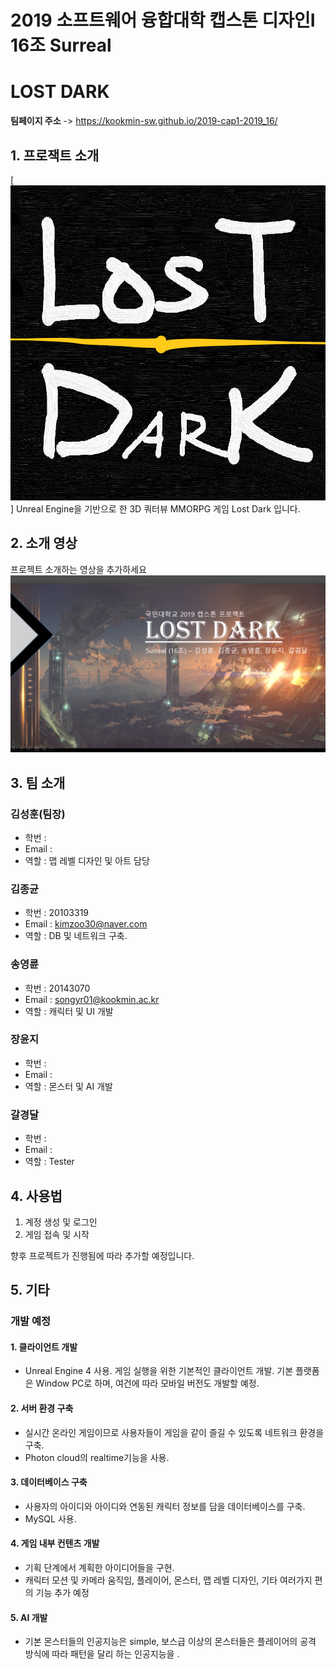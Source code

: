 # 2019 소프트웨어 융합대학 캡스톤 디자인Ⅰ 16조 Surreal

# LOST DARK


**팀페이지 주소** -> https://kookmin-sw.github.io/2019-cap1-2019_16/

## 1. 프로잭트 소개

[![sample2](./thumbnail2.PNG)]
Unreal Engine을 기반으로 한 3D 쿼터뷰 MMORPG 게임 Lost Dark 입니다.

## 2. 소개 영상

프로젝트 소개하는 영상을 추가하세요
[![sample](./thumbnail.PNG)](https://youtu.be/fB5ZA5iRoRc)

## 3. 팀 소개


### 김성훈(팀장)
* 학번 :
* Email :
* 역할 : 맵 레벨 디자인 및 아트 담당

### 김종균
* 학번 : 20103319
* Email : kimzoo30@naver.com
* 역할 : DB 및 네트워크 구축. 

### 송영륜
* 학번 : 20143070
* Email : songyr01@kookmin.ac.kr
* 역할 : 캐릭터 및 UI 개발

### 장윤지
* 학번 :
* Email :
* 역할 : 몬스터 및 AI 개발

### 갈경달
* 학번 :
* Email :
* 역할 : Tester


## 4. 사용법

1. 계정 생성 및 로그인
2. 게임 접속 및 시작

향후 프로젝트가 진행됨에 따라 추가할 예정입니다.

## 5. 기타

### 개발 예정

#### 1. 클라이언트 개발
- Unreal Engine 4 사용. 게임 실행을 위한 기본적인 클라이언트 개발. 기본 플랫폼은 Window PC로 하며, 여건에 따라 모바일 버전도 개발할 예정.

#### 2. 서버 환경 구축
- 실시간 온라인 게임이므로 사용자들이 게임을 같이 즐길 수 있도록 네트워크 환경을 구축.
- Photon cloud의 realtime기능을 사용.


#### 3. 데이터베이스 구축
- 사용자의 아이디와 아이디와 연동된 캐릭터 정보를 담을 데이터베이스를 구축.
- MySQL 사용.


#### 4. 게임 내부 컨텐츠 개발
- 기획 단계에서 계획한 아이디어들을 구현.
- 캐릭터 모션 및 카메라 움직임, 플레이어, 몬스터, 맵 레벨 디자인, 기타 여러가지 편의 기능 추가 예정

#### 5. AI 개발
- 기본 몬스터들의 인공지능은 simple, 보스급 이상의 몬스터들은 플레이어의 공격 방식에 따라 패턴을 달리 하는 인공지능을 .
